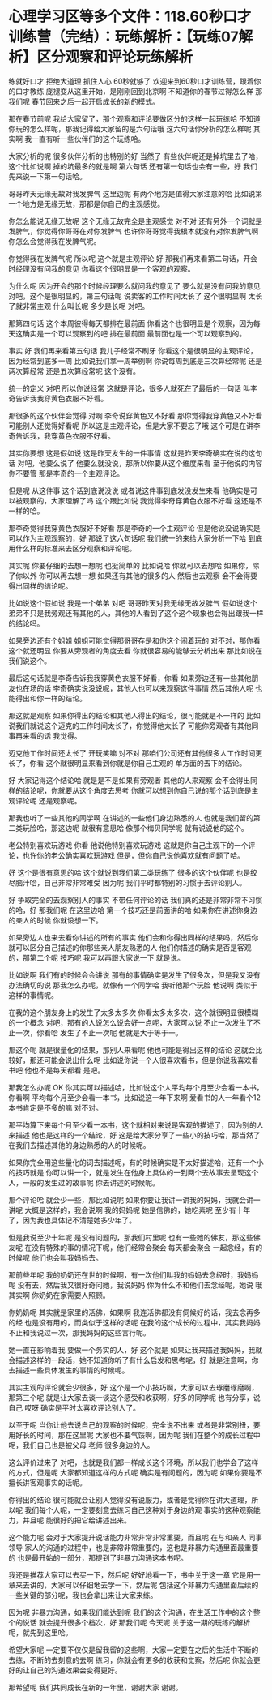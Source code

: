 # 心理学习区等多个文件：118.60秒口才训练营（完结）：玩练解析：【玩练07解析】区分观察和评论玩练解析

练就好口才 拒绝大道理 抓住人心 60秒就够了 欢迎来到60秒口才训练营，跟着你的口才教练 庞褪变从这里开始，是刚刚回到北京啊 不知道你的春节过得怎么样 那我们呢 春节回来之后一起开启成长的新的模式。

那在春节前呢 我给大家留了，那个观察和评论要做区分的这样一起玩练哈 不知道你玩的怎么样呢，那我记得给大家留的是六句话哦 这六句话你分析的怎么样呢 其实啊 我一直有听一些伙伴们的这个玩练哈。

大家分析的呢 很多伙伴分析的也特别的好 当然了 有些伙伴呢还是掉坑里去了哈，这个比如说啊 掉的坑最多的就是啊 第六句话 还有第一句话也会有一些，好 我们先来说一下第一句话哈。

哥哥昨天无缘无故对我发脾气 这里边呢 有两个地方是值得大家注意的哈 比如说第一个地方是无缘无故，那都是你自己的主观感觉。

你怎么能说无缘无故呢 这个无缘无故完全是主观感觉 对不对 还有另外一个词就是发脾气，你觉得你哥哥在对你发脾气 也许你哥哥觉得我根本就没有对你发脾气啊 你怎么会觉得我在发脾气呢。

你觉得我在发脾气呢 所以呢 这个就是主观评论 好 那我们再来看第二句话，开会时经理没有问我的意见 你看这个很明显是一个客观的观察。

为什么呢 因为开会的那个时候经理要么就问我的意见了 要么就是没有问我的意见 对吧，这个是很明显的，第三句话呢 说卖客的工作时间太长了 这个很明显啊 太长了就非常主观 什么叫长呢 多少是长呢 对吧。

那第四句话 这个本周彼得每天都排在最前面 你看这个也很明显是个观察，因为每天这确实是一个可以观察到的吧 排在最前面 最前面也是一个可以观察到的。

事实 好 我们再来看第五句话 我儿子经常不刷牙 你看这个是很明显的主观评论，因为经常到底多一周 比如说我们拿一周举例啊 你说每周到底是三次算经常呢 还是两次算经常 还是五次算经常呢 这个没有。

统一的定义 对吧 所以你说经常 这就是评论，很多人就死在了最后的一句话 叫李奇告诉我我穿黄色衣服不好看。

那很多的这个伙伴会觉得 对啊 李奇说穿黄色又不好看 那你觉得我穿黄色又不好看 可能别人还觉得好看呢 所以这是主观评论，但是大家不要忘了哦 这个可是在讲李奇告诉我，我穿黄色衣服不好看。

其实你要想 这是假如说 这是昨天发生的一件事情 这就是昨天李奇确实在说的这句话 对吧，他要么说了 他要么就没说，那所以你要从这个维度来看 至于他说的内容 你不要管 那是李奇的一个主观评论。

但是呢 从这件事 这个话到底说没说 或者说这件事到底发没发生来看 他确实是可以被观察的，大家理解了吗 这个跟比如说 我觉得李奇穿黄色衣服不好看 这还是不一样的哈。

那李奇觉得我穿黄色衣服好不好看 那是李奇的一个主观评论 但是他说没说确实是可以作为主观观察的，好 那说了这六句话呢 我们统一的来给大家分析一下哈 到底用什么样的标准来去区分观察和评论呢。

其实呢 你要仔细的去想一想呢 也挺简单的 比如说哈 你就可以去想哈 如果你，除了你以外 你可以再去想一想 如果还有其他的很多的人 然后也去观察 会不会得要得出同样的结论呢。

比如说这个假如说 我是一个弟弟 对吧 哥哥昨天对我无缘无故发脾气 假如说这个弟弟不只是我旁观还有其他的人，其他的人看到了这个这个现象也会得出跟我一样的结论吗。

如果旁边还有个姐姐 姐姐可能觉得那哥哥存是和你这个闹着玩的 对不对，那你看这个就还明显 你要从旁观者的角度去看 你就很容易的能够去分析出来 那比如说在我们说这个。

最后这句话就是李奇告诉我我穿黄色衣服不好看，你看 如果旁边还有一些其他朋友也在场的话 李奇确实说没说呢，其他人也可以来观察这件事情 然后其他人呢 也能得出和你一样的结论。

那这就是观察 如果你得出的结论和其他人得出的结论，很可能就是不一样的 比如说我们就说这个迈克的工作时间太长了，你觉得他太长了 可能你旁观者有其他同事再来看的话 我觉得。

迈克他工作时间还太长了 开玩笑嘛 对不对 那咱们公司还有其他很多人工作时间更长了，你看 这个就很明显来看到你就是你自己主观的 单方面的去下的结论。

好 大家记得这个结论哈 就是是不是如果有旁观者 其他的人来观察 会不会得出同样的结论呢，你就要从这个角度去思考 你就可以想到你自己说的那个话到底是主观评论呢 还是观察呢。

那我也听了一些其他的同学啊 在讲述的一些他们身边熟悉的人 也就是我们留的第二类玩脸哈，那这边呢 就很有意思哈 像那个梅贝同学呢 就有说说他的这个。

老公特别喜欢玩游戏 你看 他说他特别喜欢玩游戏 这就是你自己主观下的一个评论，也许你的老公确实喜欢玩游戏 但是，但你自己说他喜欢就有问题了哈。

好 这个是很有意思的哈 这个就说到我们第二类玩练了 很多的这个伙伴呢 也是绞尽脑汁哈，自己非常非常难受 因为呢 我们平时都特别的习惯于去评论别人。

好 争取完全的去观察别人的事实 不带任何评论的话 我们真的还是非常非常不习惯的哈，好 那我们呢 在这里边哈 第一个技巧还是前面讲的哈 如果你在讲述你身边的亲人的时候 你就设想一下。

如果旁边人也来去看你讲述的所有的事实 他们会和你得出同样的结果吗，然后你就可以区分自己描述的你那些亲人朋友熟悉的人 他们你描述的确实是否是客观的，那第二个呢 技巧呢 我可以再跟大家说一下 就是说。

比如说啊 我们有的时候会会讲说 那有的事情确实是发生了很多次，但是我又没有办法确切的说 那我怎么办呢，就像有一个同学哈 我听他那个玩脸 他说啊 类似于这样的事情呢。

在我的这个朋友身上的发生了太多太多次 你看太多太多次，这个就很明显很模糊的一个概念 对吧，那有的人说怎么说会好一点呢，大家可以说 不止一次发生了不止一次，你看哈 发生了不止一次呢 他就是大于等于一。

那这个呢 就是很量化的结果，那别人来看呢 他也可能是得出这样的结论 这就会比较好，那还可能会说出什么呢 比如说你说一个人很喜欢看书，但是你说我喜欢看书吧 他也不是每天都看 是吧。

那我怎么办呢 OK 你其实可以描述哈，比如说这个人平均每个月至少会看一本书，你看啊 平均每个月至少会看一本书，比如说这一年下来啊 爱看书的人一年看个12本书肯定是不多的嘛 对不对。

那平均算下来每个月至少看一本书，这个就相对来说是客观的描述了，因为别的人来描述 他也是这样的一个结论，好 这是给大家分享了一些小的技巧哈，那当然了 在我们去描述其他的身边熟悉的人的时候呢。

如果你完全用这些量化的词去描述呢，有的时候确实是不太好描述哈，还有一个小的技巧就是 你可以讲一个，就是发生在他身上具体的一到两个去故事去呈现这个人，一般的发生过的故事呢 你去讲述的时候呢。

那个评论哈 就会少一些，那比如说呢 如果你要让我讲一讲我的妈妈，我就会讲一讲呢 大概是这样的，我会说啊 我的妈妈呢 她是信佛的，她吃素呢 至少有十年了，因为我也具体记不清楚她多少年了。

但是我说至少十年呢 是没有问题的，那我们村里呢 也有一些她的佛友，那这些佛友呢 在没有特殊的事的情况下呢，他们经常会聚会 每天都会聚会 一起念经，有的时候呢 他们也会叫我妈妈去。

那前些年呢 我的奶奶还在世的时候啊，有一次他们叫我的妈妈去念经时，我妈妈呢 没有去，然后我又很好奇问她，我说妈妈 你为什么不和他们去念经呢，她说 哦 其实啊 你奶奶在家需要人照顾。

你奶奶呢 其实就是家里的活佛，如果啊 我连活佛都没有伺候好的话，我去念再多的经 也是没有用的，而类似于这样的话呢 在我的这个成长的过程中，其实我妈妈不止和我说过一次，那我妈妈的这些言行呢。

她一直在影响着我 要做一个务实的人，好 这个就是 如果让我来描述我妈妈，我就会描述这样的一段话，她不知道你听了有什么启发和思考呢，好 就是注意啊，你去描述一些具体发生的事情的时候呢。

其实主观的评论就会少很多，好 这个是一个小技巧啊，大家可以去琢磨琢磨啊，那第三个呢 就是让大家去谈一谈这个感受和收获啊，好多的同学呢 也有分享，说自己 哎呀 确实是平时太喜欢评论别人了。

以至于呢 当你让他去说自己的观察的时候呢，完全说不出来 或者是非常别扭，要用好长的时间，那在这里呢 大家也不要气馁啊，因为呢 我们在整个的成长过程中呢，我们自己也是被父母 老师 很多身边的人。

这么评价过来了 对吧，也就是我们都一样成长这个环境，所以我们也学会了这样的方式，但是呢 大家都知道这样的方式呢 确实是有问题的，因为呢 如果你要是不擅长讲客观事实的话呢。

你得出的结论 很可能就会让别人觉得没有说服力，或者是觉得你在讲大道理，所以呢 我们每个人呢，一定要刻意去练习自己这种对于身边的观 事实的这种观察能力，并且呢 能很好的把它给讲述出来。

这个能力呢 会对于大家提升说话能力非常非常非常重要，而且呢 在与和亲人 同事 领导 家人的沟通的过程中，也是非常非常重要的，这也是非暴力沟通里面最重要的 也是最开始的一部分，那提到了非暴力沟通这本书呢。

我还是推荐大家可以去买一下，然后呢 好好地看一下，书中关于这一章 它是用一章来去讲的，大家可以仔细地去学一下，然后呢 包括这个非暴力沟通里面后续的一些关键的部分呢，我也会拿出来让大家来练。

因为呢 非暴力沟通，如果我们能达到呢 我们的这个沟通，在生活工作中的这个整个的说话 就会提升很多个档次，好 那我们呢 今天呢 关于这一期的玩练的解析呢，就先到这里哈。

希望大家呢 一定要不仅仅是留我留的这些啊，大家一定要在之后的生活中不断的去练，不断的去刻意的去啊 练习，你就会有更多的收获和觉察，然后呢 你就会更好的让自己的沟通效果会变得更好。

那希望呢 我们共同成长在新的一年里，谢谢大家 谢谢。